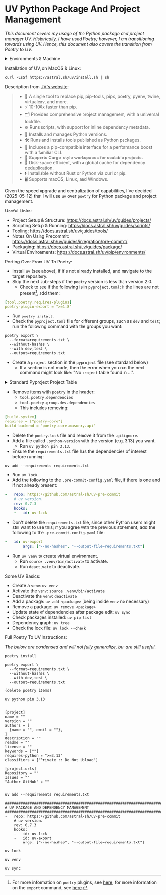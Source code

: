 # UV Python Package And Project Management

_This document covers my usage of the Python package and project manager UV. Historically, I have used Poetry; however, I am transitioning towards using UV. Hence, this document also covers the transition from Poetry to UV._

<details markdown=1>

<summary> Environments & Machine </summary>

```
OS Version: macOS
ProductVersion:	13.3.1
BuildVersion: 22E261
Kernel: arm64
Architecture: 22.4.0
CPU Brand: Apple M1
Python Version: Python 3.13.1
Poetry Version: Poetry (version 1.8.3)
Ruby Version: ruby 3.2.3 (2024-01-18 revision 52bb2ac0a6) [arm64-darwin22]
```

</details>

Installation of UV, on MacOS & Linux:

```
curl -LsSf https://astral.sh/uv/install.sh | sh
```

Description from [UV's website](https://docs.astral.sh/uv/):

> * 🚀 A single tool to replace pip, pip-tools, pipx, poetry, pyenv, twine, virtualenv, and more.
> * ⚡️ 10-100x faster than pip.
> * 🗂️ Provides comprehensive project management, with a universal lockfile.
> * ❇️ Runs scripts, with support for inline dependency metadata.
> * 🐍 Installs and manages Python versions.
> * 🛠️ Runs and installs tools published as Python packages.
> * 🔩 Includes a pip-compatible interface for a performance boost with a familiar CLI.
> * 🏢 Supports Cargo-style workspaces for scalable projects.
> * 💾 Disk-space efficient, with a global cache for dependency deduplication.
> * ⏬ Installable without Rust or Python via curl or pip.
> * 🖥️ Supports macOS, Linux, and Windows.

Given the speed upgrade and centralization of capabilities, I've decided (2025-05-12) that I will use `uv` over `poetry` for Python package and project management.

Useful Links:

* Project Setup & Structure: <https://docs.astral.sh/uv/guides/projects/>
* Scripting Setup & Running: <https://docs.astral.sh/uv/guides/scripts/>
* Tooling: <https://docs.astral.sh/uv/guides/tools/>
* Notes On Using Precommit: <https://docs.astral.sh/uv/guides/integration/pre-commit/>
* Packaging: <https://docs.astral.sh/uv/guides/package/>
* Virtual Environments: <https://docs.astral.sh/uv/pip/environments/>

Porting Over From UV To Poetry:

* Install `uv` (see above), if it's not already installed, and navigate to the target repository.
* Skip the next sub-steps if the `poetry` version is less than version 2.0.
  * Check to see if the following is in `pyproject.toml`; if the lines are not present[^more], add them:

```yaml
[tool.poetry.requires-plugins]
poetry-plugin-export = ">=1.8"
```

[^more]: For more information on `poetry` plugins, see [here](https://python-poetry.org/docs/plugins/#using-plugins); for more information on the `export` command, see [here](https://python-poetry.org/docs/cli/#export).

  * Run `poetry install`.
* Check the `pyproject.toml` file for different groups, such as `dev` and `test`; run the following command with the groups you want:

```
poetry export \
  --format=requirements.txt \
  --without-hashes \
  --with dev,test \
  --output=requirements.txt
```

* Create a `project` section in the `pyproject` file (see standard below)
  * If a section is not made, then the error when you run the next command might look like: "No `project` table found in ...".

<details markdown=1>

<summary> Standard Pyproject Project Table </summary>


```yaml
[project]
name = ""
version = ""
authors = [
  {name = "", email = ""},
]
description = ""
readme = ""
license = ""
keywords = [""]
requires-python = ">=3.13"

[project.urls]
Repository = ""
Issues = ""
"Author GitHub" = ""
```

NOTE: For packages, add the following if you do not want it published to PyPI:

```yaml
classifiers = ["Private :: Do Not Upload"]
```

</details>

* Remove items with `poetry` in the header:
  * `tool.poetry.dependencies`
  * `tool.poetry.group.dev.dependencies`
  * This includes removing:

```yaml
[build-system]
requires = ["poetry-core"]
build-backend = "poetry.core.masonry.api"
```

* Delete the `poetry.lock` file and remove it from the `.gitignore`.
* Add a file called `.python-version` with the version (e.g. 3.13) you want.
  * Run `uv python pin 3.13`.
* Ensure the `requirements.txt` file has the dependencies of interest before running:

```
uv add --requirements requirements.txt
```

* Run `uv lock`.
* Add the following to the `.pre-commit-config.yaml` file, if there is one and if not already present:

```yaml
-   repo: https://github.com/astral-sh/uv-pre-commit
    # uv version.
    rev: 0.7.3
    hooks:
    -   id: uv-lock
```

* Don't delete the `requirements.txt` file, since other Python users might still want to use this; if you agree with the previous statement, add the following to the `.pre-commit-config.yaml` file:


```yaml
-   id: uv-export
        args: ["--no-hashes", "--output-file=requirements.txt"]
```

* Run `uv venv` to create virtual environment.
  * Run `source .venv/bin/activate` to activate.
  * Run `deactivate` to deactivate.

Some UV Basics:

* Create a `venv`: `uv venv`
* Activate the `venv`: `source .venv/bin/activate`
* Deactivate the `venv`: `deactivate`
* Add a package: `uv add <package>` (being inside `venv` no necessary)
* Remove a package: `uv remove <package>`
* Update state of dependencies after package edit: `uv sync`
* Check packages installed: `uv pip list`
* Dependency graph: `uv tree`
* Check the lock file: `uv lock --check`

Full Poetry To UV Instructions:

_The below are condensed and will not fully generalize, but are still useful._

```
poetry install

poetry export \
  --format=requirements.txt \
  --without-hashes \
  --with dev,test \
  --output=requirements.txt

(delete poetry items)

uv python pin 3.13


[project]
name = ""
version = ""
authors = [
  {name = "", email = ""},
]
description = ""
readme = ""
license = ""
keywords = [""]
requires-python = ">=3.13"
classifiers = ["Private :: Do Not Upload"]

[project.urls]
Repository = ""
Issues = ""
"Author GitHub" = ""


uv add --requirements requirements.txt

################################################################################
# UV PACKAGE AND DEPENDENCY MANAGEMENT
################################################################################
-   repo: https://github.com/astral-sh/uv-pre-commit
    # uv version.
    rev: 0.7.3
    hooks:
    -   id: uv-lock
    -   id: uv-export
        args: ["--no-hashes", "--output-file=requirements.txt"]

uv lock

uv venv

uv sync
```
